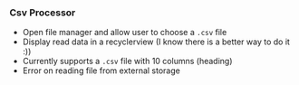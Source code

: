 ### Csv Processor
* Open file manager and allow user to choose a `.csv` file
* Display read data in a recyclerview (I know there is a better way to do it :))
* Currently supports a `.csv` file with 10 columns (heading)
* Error on reading file from external storage